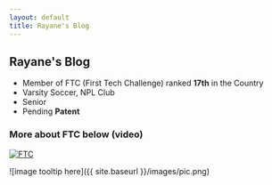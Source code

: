 ```yaml
---
layout: default
title: Rayane's Blog 
---
```


## Rayane's Blog

- Member of FTC (First Tech Challenge) ranked **17th** in the Country
- Varsity Soccer, NPL Club
- Senior
- Pending **Patent**

### More about **FTC** below (video)

[![FTC](https://img.youtube.com/vi/-exSmCcoY1E/0.jpg)](https://www.youtube.com/watch?v=-exSmCcoY1E) 


![image tooltip here]({{ site.baseurl }}/images/pic.png)
